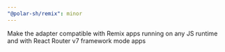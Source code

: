 ```yaml
---
"@polar-sh/remix": minor
---
```


Make the adapter compatible with Remix apps running on any JS runtime and with React Router v7 framework mode apps
